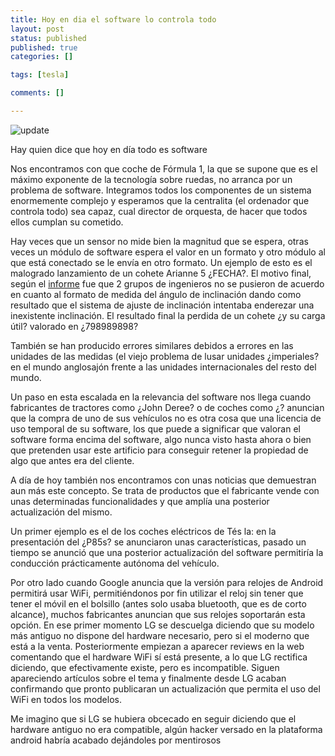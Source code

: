 ```yaml
---
title: Hoy en dia el software lo controla todo
layout: post
status: published
published: true
categories: []

tags: [tesla]

comments: []

---
```

![update](http://upload.wikimedia.org/wikipedia/commons/thumb/1/12/System-software-update.svg/1024px-System-software-update.svg.png)

Hay quien dice que hoy en día todo es software

Nos encontramos con que coche de Fórmula 1, la que se supone que es el máximo exponente de la tecnología sobre ruedas, no arranca por un problema de software.
Integramos todos los componentes de un sistema enormemente complejo  y esperamos que la centralita (el ordenador que controla todo) sea capaz, cual director de orquesta, de hacer que todos ellos cumplan su cometido.

Hay veces que un sensor no mide bien la magnitud que se espera, otras veces un módulo de software espera el valor en un formato y otro módulo al que está conectado se le envía en otro formato. Un ejemplo de esto es el malogrado lanzamiento de un cohete Arianne 5 ¿FECHA?. El motivo final, según el [informe](http://sunnyday.mit.edu/accidents/Ariane5accidentreport.html) fue que 2 grupos de ingenieros no se pusieron de acuerdo en cuanto al formato de medida del ángulo de inclinación dando como resultado que el sistema de ajuste de inclinación intentaba enderezar una inexistente inclinación. El resultado final la perdida de un cohete ¿y su carga útil? valorado en ¿798989898?

También se han producido errores similares debidos a errores en las unidades de las medidas (el viejo problema de lusar unidades ¿imperiales? en el mundo anglosajón frente a las unidades internacionales del resto del mundo.

Un paso en esta escalada en la relevancia del software nos llega cuando fabricantes de tractores como ¿John Deree? o de coches como ¿? anuncian que la compra de uno de sus vehículos  no es otra cosa que una licencia de uso temporal de su software, los que puede a significar que valoran el software forma encima del software, algo nunca visto hasta ahora o bien que pretenden usar este artificio para conseguir retener la propiedad de algo que antes era del cliente.

A	día de hoy también  nos encontramos con unas noticias que demuestran aun más este concepto. Se trata de productos que el fabricante vende con unas determinadas funcionalidades y que amplía  una posterior actualización del mismo.

Un primer ejemplo es el de los coches eléctricos de Tés la: en la presentación del ¿P85s? se anunciaron unas características, pasado un tiempo se anunció que una posterior actualización del software permitiría la conducción prácticamente autónoma del vehículo.

Por otro lado cuando Google anuncia	que la versión para relojes de Android permitirá usar WiFi, permitiéndonos por fin utilizar el reloj sin tener que tener el móvil en el bolsillo (antes solo usaba bluetooth, que es de corto alcance), muchos fabricantes anuncian que sus relojes soportarán esta opción. En ese primer momento LG se descuelga diciendo que su modelo más antiguo no dispone del hardware necesario, pero si el moderno que está a la venta. Posteriormente empiezan a aparecer reviews en la web comentando que el hardware  WiFi sí está presente, a lo 	que LG rectifica diciendo, que efectivamente existe, pero es incompatible. Siguen apareciendo artículos sobre el tema y finalmente desde LG acaban confirmando que pronto publicaran un actualización que permita el uso del WiFi en todos los modelos.

Me imagino que si LG se hubiera  obcecado en seguir diciendo que el hardware antiguo no era compatible, algún hacker versado en  la plataforma android habría acabado dejándoles por mentirosos